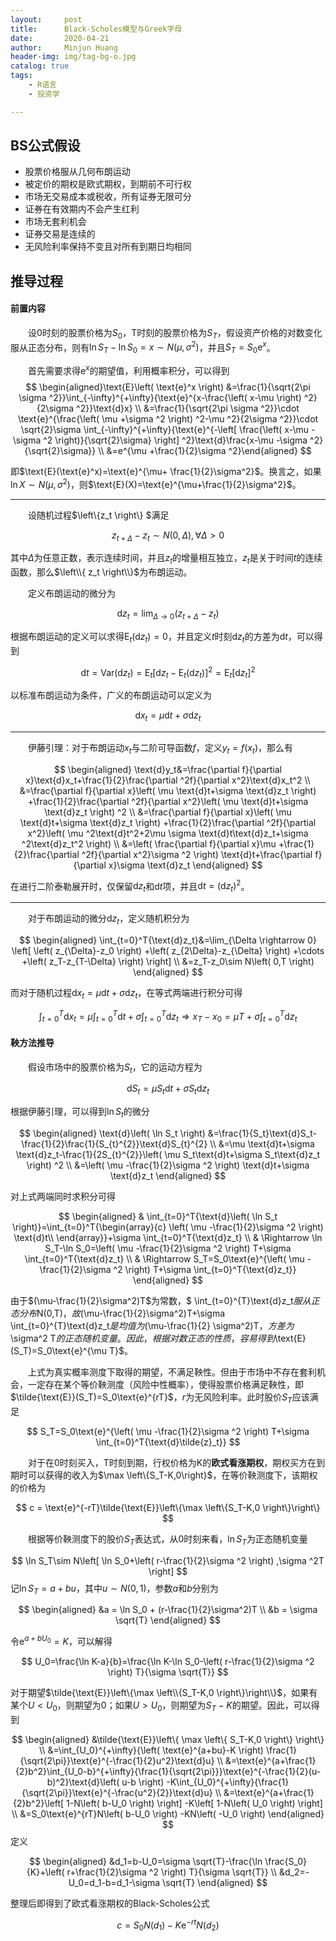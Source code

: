 ```yaml
---
layout:     post
title:      Black-Scholes模型与Greek字母
date:       2020-04-21
author:     Minjun Huang
header-img: img/tag-bg-o.jpg
catalog: true
tags:
    - R语言
    - 投资学

---
```


<head>
    <script src="https://cdn.mathjax.org/mathjax/latest/MathJax.js?config=TeX-AMS-MML_HTMLorMML" type="text/javascript"></script>
    <script type="text/x-mathjax-config">
        MathJax.Hub.Config({
            tex2jax: {
            skipTags: ['script', 'noscript', 'style', 'textarea', 'pre'],
            inlineMath: [['$','$']]
            }
        });
    </script>
</head>

## BS公式假设

- 股票价格服从几何布朗运动
- 被定价的期权是欧式期权，到期前不可行权
- 市场无交易成本或税收，所有证券无限可分
- 证券在有效期内不会产生红利
- 市场无套利机会
- 证券交易是连续的
- 无风险利率保持不变且对所有到期日均相同

## 推导过程

#### 前置内容

&emsp;&emsp;设0时刻的股票价格为$S_0$，T时刻的股票价格为$S_T$，假设资产价格的对数变化服从正态分布，则有$\ln S_T-\ln S_0=x \sim N(\mu,\sigma^2)$，并且$S_T = S_0 \text{e}^x$。



&emsp;&emsp;首先需要求得$\text{e}^x$的期望值，利用概率积分，可以得到
$$
\begin{aligned}\text{E}\left( \text{e}^x \right) &=\frac{1}{\sqrt{2\pi \sigma ^2}}\int_{-\infty}^{+\infty}{\text{e}^{x-\frac{\left( x-\mu \right) ^2}{2\sigma ^2}}\text{d}x}
\\
&=\frac{1}{\sqrt{2\pi \sigma ^2}}\cdot \text{e}^{\frac{\left( \mu +\sigma ^2 \right) ^2-\mu ^2}{2\sigma ^2}}\cdot \sqrt{2}\sigma \int_{-\infty}^{+\infty}{\text{e}^{-\left[ \frac{\left( x-\mu -\sigma ^2 \right)}{\sqrt{2}\sigma} \right] ^2}\text{d}\frac{x-\mu -\sigma ^2}{\sqrt{2}\sigma}}
\\
&=e^{\mu +\frac{1}{2}\sigma ^2}\end{aligned}
$$

即$\text{E}(\text{e}^x)=\text{e}^{\mu+ \frac{1}{2}\sigma^2}$。换言之，如果$\ln X \sim N(\mu,\sigma^2)$，则$\text{E}(X)=\text{e}^{\mu+\frac{1}{2}\sigma^2}$。

---

&emsp;&emsp;设随机过程$\left\\{z_t \right\\} $满足


$$
z_{t+\Delta}-z_t\sim N\left( 0,\Delta \right) ,\forall \Delta>0
$$


其中$\Delta$为任意正数，表示连续时间，并且$z_t$的增量相互独立，$z_t$是关于时间$t$的连续函数，那么$\left\\{ z_t \right\\}$为布朗运动。



&emsp;&emsp;定义布朗运动的微分为


$$
\text{d}z_t=\lim_{\Delta \rightarrow 0}(z_{t+\Delta}-z_t) 
$$


根据布朗运动的定义可以求得$\text{E}_t(\text{d}z_t)=0$，并且定义$t$时刻$\text{d}z_t$的方差为$\text{d}t$，可以得到


$$
\text{d}t=\text{Var}\left( \text{d}z_t \right) =\text{E}_t\left[ \text{d}z_t-\text{E}_t\left( \text{d}z_t \right) \right] ^2=\text{E}_t\left[ \text{d}z_t \right] ^2
$$


以标准布朗运动为条件，广义的布朗运动可以定义为


$$
\text{d}x_t=\mu \text{d}t+\sigma \text{d}z_t
$$

---

&emsp;&emsp;伊藤引理：对于布朗运动$x_t$与二阶可导函数$f$，定义$y_t=f(x_t)$，那么有


$$
\begin{aligned}
\text{d}y_t&=\frac{\partial f}{\partial x}\text{d}x_t+\frac{1}{2}\frac{\partial ^2f}{\partial x^2}\text{d}x_t^2
\\
&=\frac{\partial f}{\partial x}\left( \mu \text{d}t+\sigma \text{d}z_t \right) +\frac{1}{2}\frac{\partial ^2f}{\partial x^2}\left( \mu \text{d}t+\sigma \text{d}z_t \right) ^2
\\
&=\frac{\partial f}{\partial x}\left( \mu \text{d}t+\sigma \text{d}z_t \right) +\frac{1}{2}\frac{\partial ^2f}{\partial x^2}\left( \mu ^2\text{d}t^2+2\mu \sigma \text{d}t\text{d}z_t+\sigma ^2\text{d}z_t^2 \right) 
\\
&=\left( \frac{\partial f}{\partial x}\mu +\frac{1}{2}\frac{\partial ^2f}{\partial x^2}\sigma ^2 \right) \text{d}t+\frac{\partial f}{\partial x}\sigma \text{d}z_t
\end{aligned}
$$


在进行二阶泰勒展开时，仅保留$\text{d}z_t$和$\text{d}t$项，并且$\text{d}t=(\text{d}z_t)^2$。

---

&emsp;&emsp;对于布朗运动的微分$\text{d}z_t$，定义随机积分为


$$
\begin{aligned}
\int_{t=0}^T{\text{d}z_t}&=\lim_{\Delta \rightarrow 0} \left[ \left( z_{\Delta}-z_0 \right) +\left( z_{2\Delta}-z_{\Delta} \right) +\cdots +\left( z_T-z_{T-\Delta} \right) \right] 
\\
&=z_T-z_0\sim N\left( 0,T \right) 
\end{aligned}
$$


而对于随机过程$\text{d}x_t=\mu \text{d}t+\sigma\text{d}z_t$，在等式两端进行积分可得


$$
\int_{t=0}^T{\text{d}x_t}=\mu \int_{t=0}^T{\text{d}t}+\sigma \int_{t=0}^T{\text{d}z_t}\Rightarrow x_T-x_0=\mu T+\sigma \int_{t=0}^T{\text{d}z_t}
$$

#### 鞅方法推导

&emsp;&emsp;假设市场中的股票价格为$S_t$，它的运动方程为


$$
\text{d}S_t=\mu S_t\text{d}t + \sigma S_t\text{d}z_t
$$


根据伊藤引理，可以得到$\ln S_t$的微分


$$
\begin{aligned}
\text{d}\left( \ln S_t \right) &=\frac{1}{S_t}\text{d}S_t-\frac{1}{2}\frac{1}{S_{t}^{2}}\text{d}S_{t}^{2}
\\
&=\mu \text{d}t+\sigma \text{d}z_t-\frac{1}{2S_{t}^{2}}\left( \mu S_t\text{d}t+\sigma S_t\text{d}z_t \right) ^2
\\
&=\left( \mu -\frac{1}{2}\sigma ^2 \right) \text{d}t+\sigma \text{d}z_t
\end{aligned}
$$


对上式两端同时求积分可得


$$
\begin{aligned}
& \int_{t=0}^T{\text{d}\left( \ln S_t \right)}=\int_{t=0}^T{\begin{array}{c}
	\left( \mu -\frac{1}{2}\sigma ^2 \right) \text{d}t\\
\end{array}}+\sigma \int_{t=0}^T{\text{d}z_t}
\\
& \Rightarrow \ln S_T-\ln S_0=\left( \mu -\frac{1}{2}\sigma ^2 \right) T+\sigma \int_{t=0}^T{\text{d}z_t} \\
& \Rightarrow S_T=S_0\text{e}^{\left( \mu -\frac{1}{2}\sigma ^2 \right) T+\sigma \int_{t=0}^T{\text{d}z_t}}
\end{aligned}
$$

由于$(\mu-\frac{1}{2}\sigma^2)T$为常数，$ \int_{t=0}^{T}\text{d}z_t$服从正态分布$N(0,T)$，故$(\mu-\frac{1}{2}\sigma^2)T+\sigma \int_{t=0}^{T}\text{d}z_t$是均值为$(\mu-\frac{1}{2} \sigma^2)T$，方差为$\sigma^2 T$的正态随机变量。因此，根据对数正态的性质，容易得到$\text{E}(S_T)=S_0\text{e}^{\mu T}$。



&emsp;&emsp;上式为真实概率测度下取得的期望，不满足鞅性。但由于市场中不存在套利机会，一定存在某个等价鞅测度（风险中性概率），使得股票价格满足鞅性，即$\tilde{\text{E}}(S_T)=S_0\text{e}^{rT}$，$r$为无风险利率。此时股价$S_T$应该满足


$$
S_T=S_0\text{e}^{\left( \mu -\frac{1}{2}\sigma ^2 \right) T+\sigma \int_{t=0}^T{\text{d}\tilde{z}_t}}
$$


&emsp;&emsp;对于在0时刻买入，T时刻到期，行权价格为K的**欧式看涨期权**，期权买方在到期时可以获得的收入为$\max \left\\{S_T-K,0\\right\}$，在等价鞅测度下，该期权的价格为


$$
c = \text{e}^{-rT}\tilde{\text{E}}\left\{\max \left\{S_T-K,0 \right\}\right\}
$$


&emsp;&emsp;根据等价鞅测度下的股价$S_T$表达式，从0时刻来看，$\ln S_T$为正态随机变量


$$
\ln S_T\sim N\left[ \ln S_0+\left( r-\frac{1}{2}\sigma ^2 \right) ,\sigma ^2T \right] 
$$
记$\ln S_T = a + bu$，其中$u \sim N(0,1)$，参数$a$和$b$分别为


$$
\begin{aligned}
&a = \ln S_0 + (r-\frac{1}{2}\sigma^2)T \\
&b = \sigma \sqrt{T}
\end{aligned}
$$


令$\text{e}^{a+bU_0}=K$，可以解得


$$
U_0=\frac{\ln K-a}{b}=\frac{\ln K-\ln S_0-\left( r-\frac{1}{2}\sigma ^2 \right) T}{\sigma \sqrt{T}}
$$


对于期望$\tilde{\text{E}}\left\{\max \left\\{S_T-K,0 \right\}\right\\}$，如果有某个$U<U_0$，则期望为0；如果$U>U_0$，则期望为$S_T-K$的期望。因此，可以得到


$$
\begin{aligned}
&\tilde{\text{E}}\left\{ \max \left\{ S_T-K,0 \right\} \right\} 
\\
&=\int_{U_0}^{+\infty}{\left( \text{e}^{a+bu}-K \right) \frac{1}{\sqrt{2\pi}}\text{e}^{-\frac{1}{2}u^2}\text{d}u}
\\
&=\text{e}^{a+\frac{1}{2}b^2}\int_{U_0-b}^{+\infty}{\frac{1}{\sqrt{2\pi}}}\text{e}^{-\frac{1}{2}(u-b)^2}\text{d}\left( u-b \right) -K\int_{U_0}^{+\infty}{\frac{1}{\sqrt{2\pi}}\text{e}^{-\frac{u^2}{2}}\text{d}u}
\\
&=\text{e}^{a+\frac{1}{2}b^2}\left[ 1-N\left( b-U_0 \right) \right] -K\left[ 1-N\left( U_0 \right) \right] 
\\
&=S_0\text{e}^{rT}N\left( b-U_0 \right) -KN\left( -U_0 \right) 
\end{aligned}
$$
定义


$$
\begin{aligned}
&d_1=b-U_0=\sigma \sqrt{T}-\frac{\ln \frac{S_0}{K}+\left( r+\frac{1}{2}\sigma ^2 \right) T}{\sigma \sqrt{T}}
\\
&d_2=-U_0=d_1-b=d_1-\sigma \sqrt{T}
\end{aligned}
$$


整理后即得到了欧式看涨期权的Black-Scholes公式


$$
c = S_0 N(d_1)-K\text{e}^{-rt}N(d_2)
$$
